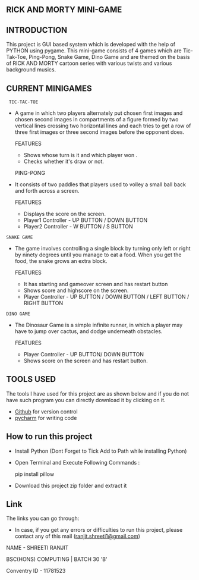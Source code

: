 ## RICK AND MORTY  MINI-GAME 


## INTRODUCTION 
This project is GUI based system which is developed with the help of PYTHON using pygame. This mini-game consists of 4 games which are Tic-Tak-Toe, Ping-Pong,  Snake Game,
Dino Game and are themed on the basis of RICK AND MORTY cartoon series with various twists and various background musics.


## CURRENT MINIGAMES
     TIC-TAC-TOE 
   - A game in which two players alternately put chosen first images and chosen second images in compartments of a figure formed by two vertical lines crossing two
     horizontal lines and each tries to get a row  of three first images or three second images before the opponent does.
     
     FEATURES
     - Shows whose turn is it and which player won . 
     - Checks whether it's draw or not.  
   
     PING-PONG 
   - It consists of two paddles that players used to volley a small ball back and forth across a screen. 
   
     FEATURES 
     - Displays the score on the screen. 
     - Player1 Controller - UP BUTTON / DOWN BUTTON 
     - Player2 Controller - W BUTTON / S BUTTON   
     
    SNAKE GAME 
   - The game involves controlling a single block  by turning only left or right by ninety degrees until you manage to eat a food. When you get the food, the snake grows an        extra block.
   
     FEATURES 
     - It has starting and gameover screen and has restart button
     - Shows score and highscore on the screen. 
     - Player Controller - UP BUTTON / DOWN BUTTON / LEFT BUTTON / RIGHT BUTTON
       
   
    DINO GAME 
   - The Dinosaur Game is a simple infinite runner, in which a player may have to jump over cactus, and dodge underneath obstacles.

     FEATURES 
     - Player Controller - UP BUTTON/ DOWN BUTTON 
     - Shows score on the screen and has restart button. 
    


## TOOLS USED
The tools I have used for this project are as shown below and if you do not have such program you can directly download it by clicking on it.
-  [Github](https://github.com) for version control
-  [pycharm](https://www.jetbrains.com/pycharm/download/download-thanks.html?platform=windows) for writing code

## How to run this project 

- Install Python (Dont Forget to Tick Add to Path while installing Python)
- Open Terminal and Execute Following Commands :


  pip install pillow
  
- Download this project zip folder and extract it

## Link
The links you can go through:
- In case, if you get any errors or difficulties to run this project, please contact any of this mail (ranjit.shreeti1@gmail.com)

NAME - SHREETI RANJIT 


BSC(HONS) COMPUTING |  BATCH 30 'B' 


Conventry ID - 11781523 
